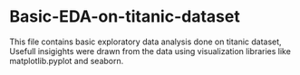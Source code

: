 # Basic-EDA-on-titanic-dataset
This file contains basic exploratory data analysis done on titanic dataset,
Usefull insigights were drawn from the data using visualization libraries like matplotlib.pyplot and seaborn.
